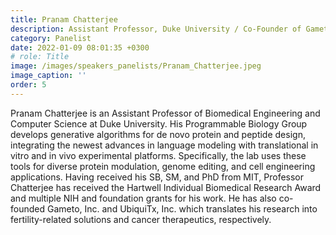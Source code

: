 ```yaml
---
title: Pranam Chatterjee
description: Assistant Professor, Duke University / Co-Founder of Gameto, Inc. & UbiquiTx, Inc.
category: Panelist
date: 2022-01-09 08:01:35 +0300
# role: Title
image: /images/speakers_panelists/Pranam_Chatterjee.jpeg
image_caption: ''
order: 5
---
```

Pranam Chatterjee is an Assistant Professor of Biomedical Engineering and Computer Science at Duke University. His Programmable Biology Group develops generative algorithms for de novo protein and peptide design, integrating the newest advances in language modeling with translational in vitro and in vivo experimental platforms. Specifically, the lab uses these tools for diverse protein modulation, genome editing, and cell engineering applications. Having received his SB, SM, and PhD from MIT, Professor Chatterjee has received the Hartwell Individual Biomedical Research Award and multiple NIH and foundation grants for his work. He has also co-founded Gameto, Inc. and UbiquiTx, Inc. which translates his research into fertility-related solutions and cancer therapeutics, respectively.
